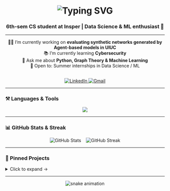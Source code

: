 <!-- 👋 Typing intro -->
<h1 align="center">
  <img src="https://readme-typing-svg.demolab.com?font=Poppins&size=40&center=true&duration=3000&pause=100&color=3EFEFF&width=500&height=70&lines=Hi+There!;I'm+Esther+Caroline;Welcome+to+my+GitHub!" alt="Typing SVG" />
</h1>

<!-- 📍 One‑line bio -->
<h3 align="center">6th‑sem CS student at Insper | Data Science & ML enthusiast 🚀</h3>

---

<div align="center">
  
  <!-- 💼 Current work & learning -->
  👩‍💻 I’m currently working on **evaluating synthetic networks generated by Agent-based models in UIUC**  
  📚 I’m currently learning **Cybersecurity**  
  💬 Ask me about **Python, Graph Theory & Machine Learning**  
  🔭 Open to: Summer internships in Data Science / ML 

  <br/>

  <!-- 🔗 Socials -->
  <a href="[https://www.linkedin.com/in/esther‑caroline/](https://www.linkedin.com/in/esther-caroline-cunha-rodrigues-1a46702ba/)">
    <img src="https://img.shields.io/badge/LinkedIn-0077B5?style=for-the-badge&logo=linkedin&logoColor=white" alt="LinkedIn" />
  </a>
  <a href="mailto:esthercc.rodrigues@gmail.com">
    <img src="https://img.shields.io/badge/Gmail-D14836?style=for-the-badge&logo=gmail&logoColor=white" alt="Gmail" />
  </a>

</div>

---

### ⚒️ Languages & Tools  
<div align="center">
  <img src="https://skillicons.dev/icons?i=python,java,javascript,html,css,fastapi,react,mongodb,postgresql,docker,kubernetes,C" />
</div>

---

### 📊 GitHub Stats & Streak  
<div align="center">
  <img src="https://github-readme-stats.vercel.app/api?username=esthercaroline&show_icons=true&theme=github_dark&count_private=true" alt="GitHub Stats" />
  &nbsp;&nbsp;
  <img src="https://streak-stats.demolab.com?user=esthercaroline&theme=github-dark&hide_border=true" alt="GitHub Streak" />
</div>

---

### 📁 Pinned Projects  
<details>
  <summary>Click to expand →</summary>
  <br/>
  <div align="center">
    <a href="https://github.com/esther‑caroline/glutezy">
      <img src="https://github-readme-stats.vercel.app/api/pin/?username=esther‑caroline&repo=glutezy&theme=github_dark" alt="Glutezy" width="162px"/>
    </a>
    <a href="https://github.com/esther‑caroline/ecos‑de‑ravencroft">
      <img src="https://github-readme-stats.vercel.app/api/pin/?username=esther‑caroline&repo=ecos‑de‑ravencroft&theme=github_dark" alt="Ecos de Ravencroft" width="162px"/>
    </a>
    <a href="https://github.com/esther‑caroline/megadados-api">
      <img src="https://github-readme-stats.vercel.app/api/pin/?username=esther‑caroline&repo=megadados-api&theme=github_dark" alt="Megadados API" width="162px"/>
    </a>
  </div>
</details>

---

<p align="center">
  <img src="https://raw.githubusercontent.com/esthercaroline/esthercaroline/output/github-contribution-grid-snake.svg" alt="snake animation" />
</p>
